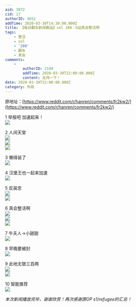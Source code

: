 ```yaml
---
aid: 3872
cid: 17
authorID: 3652
addTime: 2020-03-30T14:30:00.000Z
title: 【每日翻车新闻搬运】vol 280：b站真会整活啊
tags:
    - 整活
    - vol
    - '280'
    - 翻车
    - 真会
comments:
    -
        authorID: 2149
        addTime: 2020-03-30T22:00:00.000Z
        content: 支持一下！
date: 2020-03-30T22:00:00.000Z
category: 外段
---
```


原地址：[https://www.reddit.com/r/hanren/comments/fr2kw2/](https://www.reddit.com/r/hanren/comments/fr2kw2/)

1 举报吧 加速起来！  
![](https://images.weserv.nl/?url=https%3A%2F%2Fpreview.redd.it%2Fr3741sy4mkp41.jpg%3Fwidth%3D972%26format%3Dpjpg%26auto%3Dwebp%26s%3D9fca55f6dc41d0b66128c822cd65241ac6ede0f2)

2 人间天堂  
![](https://images.weserv.nl/?url=https%3A%2F%2Fpreview.redd.it%2Ffkh9ur15mkp41.jpg%3Fwidth%3D719%26format%3Dpjpg%26auto%3Dwebp%26s%3D4d08adba718273b5cfd04312700d64e0c1e4ad8a)  
![](https://images.weserv.nl/?url=https%3A%2F%2Fpreview.redd.it%2Frpzqn2z4mkp41.jpg%3Fwidth%3D719%26format%3Dpjpg%26auto%3Dwebp%26s%3D69aa97c7bfcc6d26c827c25a5c3863451e91108e)  
![](https://images.weserv.nl/?url=https%3A%2F%2Fpreview.redd.it%2Ffj649vy4mkp41.jpg%3Fwidth%3D719%26format%3Dpjpg%26auto%3Dwebp%26s%3D43f8c0594e4f03d4b09df91adef5b8cb5f5760f1)

3 懒得装了  
![](https://images.weserv.nl/?url=https%3A%2F%2Fpreview.redd.it%2Fi2t84vz4mkp41.png%3Fwidth%3D646%26format%3Dpng%26auto%3Dwebp%26s%3Dc72aa46e87d54a05d39bdb536976f192373f7ca7)

4 汉堡王也一起来加速  
![](https://images.weserv.nl/?url=https%3A%2F%2Fpreview.redd.it%2F28u3gzy4mkp41.jpg%3Fwidth%3D640%26format%3Dpjpg%26auto%3Dwebp%26s%3D6a1e7be53902162395835cc929ce2a79ba1b2ec1)

5 反装忠  
![](https://images.weserv.nl/?url=https%3A%2F%2Fpreview.redd.it%2Fmoitzxy4mkp41.jpg%3Fwidth%3D800%26format%3Dpjpg%26auto%3Dwebp%26s%3D4a19c5345775b1ad30936876512a3d4422fd90b9)  
![](https://images.weserv.nl/?url=https%3A%2F%2Fpreview.redd.it%2F2d00ht15mkp41.jpg%3Fwidth%3D800%26format%3Dpjpg%26auto%3Dwebp%26s%3D83a8e72bb0dffa203c81dafa02de0ed508099d45)

6 真会整活啊  
![](https://images.weserv.nl/?url=https%3A%2F%2Fpreview.redd.it%2Fz9q5nuy4mkp41.jpg%3Fwidth%3D1031%26format%3Dpjpg%26auto%3Dwebp%26s%3D431e4b08f645e58aa7b62b2d418ca6ca62bf2364)  
![](https://images.weserv.nl/?url=https%3A%2F%2Fpreview.redd.it%2F857dvaz4mkp41.jpg%3Fwidth%3D1008%26format%3Dpjpg%26auto%3Dwebp%26s%3D8e71ae7684c77a8b1d8fb37c8c9b5e71145db8ac)  
![](https://images.weserv.nl/?url=https%3A%2F%2Fpreview.redd.it%2Fnu2ikaz4mkp41.jpg%3Fwidth%3D1031%26format%3Dpjpg%26auto%3Dwebp%26s%3De353d2726f524ef4764e13ef0dab9dcf330dd6da)

7 牛夫人→小甜甜  
![](https://images.weserv.nl/?url=https%3A%2F%2Fpreview.redd.it%2Fa24vxbz4mkp41.jpg%3Fwidth%3D720%26format%3Dpjpg%26auto%3Dwebp%26s%3Da9d1b3fcb314d476970280fe53ff7781920471a7)

8 早晚要被封  
![](https://images.weserv.nl/?url=https%3A%2F%2Fpreview.redd.it%2F5p348yy4mkp41.jpg%3Fwidth%3D680%26format%3Dpjpg%26auto%3Dwebp%26s%3D1a6da20691bb36b810509efc249a8b4bb86c306a)

9 此地无银三百两  
![](https://images.weserv.nl/?url=https%3A%2F%2Fpreview.redd.it%2Fei1ttdz4mkp41.jpg%3Fwidth%3D796%26format%3Dpjpg%26auto%3Dwebp%26s%3D2e3bfb4d95c5091dc23380cc6bffed612b5308b1)  
![](https://images.weserv.nl/?url=https%3A%2F%2Fpreview.redd.it%2Fbez1tdz4mkp41.jpg%3Fwidth%3D799%26format%3Dpjpg%26auto%3Dwebp%26s%3D654e3601b66a42641e77af040438e73bb3bcf3d3)

10 智能推荐  
![](https://images.weserv.nl/?url=https%3A%2F%2Fpreview.redd.it%2Fy7s0svy4mkp41.jpg%3Fwidth%3D890%26format%3Dpjpg%26auto%3Dwebp%26s%3D302af6e159775ec3828aa43e359c6d6b3f3899f9)

_本次新闻播放完毕，谢谢欣赏！再次感谢原OP s1/refugee的汇总！_
